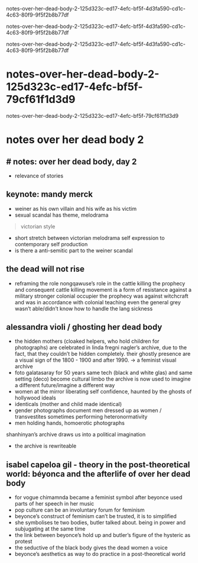notes-over-her-dead-body-2-125d323c-ed17-4efc-bf5f-4d3fa590-cd1c-4c63-80f9-9f5f2b8b77df

notes-over-her-dead-body-2-125d323c-ed17-4efc-bf5f-4d3fa590-cd1c-4c63-80f9-9f5f2b8b77df

notes-over-her-dead-body-2-125d323c-ed17-4efc-bf5f-4d3fa590-cd1c-4c63-80f9-9f5f2b8b77df

# notes-over-her-dead-body-2-125d323c-ed17-4efc-bf5f-79cf61f1d3d9

notes-over-her-dead-body-2-125d323c-ed17-4efc-bf5f-79cf61f1d3d9

# notes over her dead body 2

## # notes: over her dead body, day 2

- relevance of stories

## keynote: mandy merck

- weiner as his own villain and his wife as his victim
- sexual scandal has theme, melodrama

> victorian style

- short stretch between victorian melodrama self expression to contemporary self production
- is there a anti-semitic part to the weiner scandal

## the dead will not rise

- reframing the role nongqawuse’s role in the cattle killing the prophecy and consequent cattle killing movement is a form of resistance against a military stronger colonial occupier the prophecy was against witchcraft and was in accordance with colonial teaching even the general grey wasn’t able/didn’t know how to handle the lang sickness

## alessandra violi / ghosting her dead body

- the hidden mothers (cloaked helpers, who hold children for photographs) are celebrated in linda fregni nagler’s archive, due to the fact, that they couldn’t be hidden completely. their ghostly presence are a visual sign of the 1800 - 1900 and after 1990. -> a feminist visual archive
- foto galatasaray for 50 years same tech (black and white glas) and same setting (deco) become cultural limbo the archive is now used to imagine a different future/imagine a different way
- women at the mirror liberating self confidence, haunted by the ghosts of hollywood ideals
- identicals (mother and child made identical)
- gender photographs document men dressed up as women / transvestites sometimes performing heteronormativity
- men holding hands, homoerotic photographs

shanhinyan’s archive draws us into a political imagination

- the archive is rewriteable

## isabel capeloa gil - theory in the post-theoretical world: béyonca and the afterlife of over her dead body

- for vogue chimamnda became a feminist symbol after beyonce used parts of her speech in her music
- pop culture can be an involuntary forum for feminism
- beyonce’s construct of feminism can’t be trusted, it is to simplified
- she symbolises te two bodies, butler talked about. being in power and subjugating at the same time
- the link between beyonce’s hold up and butler’s figure of the hysteric as protest
- the seductive of the black body gives the dead women a voice
- beyonce’s aesthetics as way to do practice in a post-theoretical world